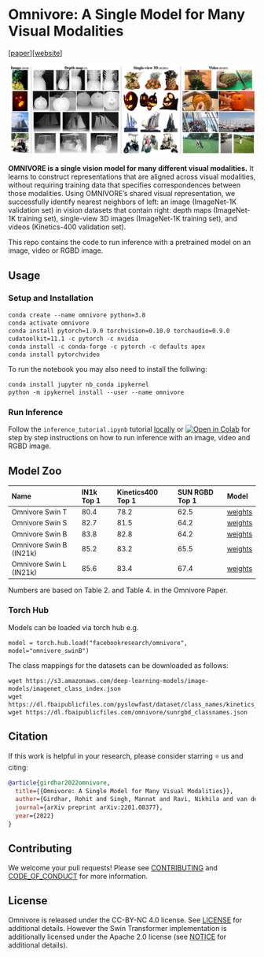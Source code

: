 # Omnivore: A Single Model for Many Visual Modalities

[[paper](https://arxiv.org/abs/2201.08377)][[website](https://facebookresearch.github.io/omnivore)]

<p align="center">
  <img width='1000' src="./.github/fig1.jpg"/>  
</p>

   **OMNIVORE is a single vision model for many different visual modalities.** It learns to construct representations that are aligned across visual modalities, without requiring training data that specifies correspondences between those modalities. Using OMNIVORE’s shared visual representation, we successfully identify nearest neighbors of left: an image (ImageNet-1K validation set) in vision datasets that contain right: depth maps (ImageNet-1K training set), single-view 3D images (ImageNet-1K training set), and videos (Kinetics-400 validation set).


This repo contains the code to run inference with a pretrained model on an image, video or RGBD image. 


## Usage

### Setup and Installation   

```
conda create --name omnivore python=3.8
conda activate omnivore
conda install pytorch=1.9.0 torchvision=0.10.0 torchaudio=0.9.0 cudatoolkit=11.1 -c pytorch -c nvidia
conda install -c conda-forge -c pytorch -c defaults apex
conda install pytorchvideo
```

To run the notebook you may also need to install the follwing: 

```
conda install jupyter nb_conda ipykernel
python -m ipykernel install --user --name omnivore
```

### Run Inference 

Follow the `inference_tutorial.ipynb` tutorial [locally](https://github.com/facebookresearch/omnivore/blob/main/inference_tutorial.ipynb) or [![Open in Colab](https://colab.research.google.com/assets/colab-badge.svg)](https://colab.research.google.com/github/facebookresearch/omnivore/blob/main/inference_tutorial.ipynb) for step by step instructions on how to run inference with an image, video and RGBD image.

## Model Zoo 


| Name      | IN1k Top 1 | Kinetics400 Top 1     | SUN RGBD Top 1     | Model   |
| :---        |    :----   |          :--- | :--- |:--- |
| Omnivore Swin T      | 80.4       | 78.2   |62.5   | [weights](https://dl.fbaipublicfiles.com/omnivore/models/swinT_checkpoint.torch)   
| Omnivore Swin S   | 82.7       | 81.5      |64.2  | [weights](https://dl.fbaipublicfiles.com/omnivore/models/swinS_checkpoint.torch)  |
| Omnivore Swin B      | 83.8       | 82.8   |64.2   | [weights](https://dl.fbaipublicfiles.com/omnivore/models/swinB_checkpoint.torch)   |
| Omnivore Swin B (IN21k)   | 85.2       | 83.2      |65.5   | [weights](https://dl.fbaipublicfiles.com/omnivore/models/swinB_In21k_checkpoint.torch)   |
| Omnivore Swin L (IN21k)      | 85.6       | 83.4   |67.4   | [weights](https://dl.fbaipublicfiles.com/omnivore/models/swinL_In21k_checkpoint.torch) |

Numbers are based on Table 2. and Table 4. in the Omnivore Paper.

### Torch Hub 

Models can be loaded via torch hub e.g. 

```
model = torch.hub.load("facebookresearch/omnivore", model="omnivore_swinB")
```

The class mappings for the datasets can be downloaded as follows: 

```
wget https://s3.amazonaws.com/deep-learning-models/image-models/imagenet_class_index.json 
wget https://dl.fbaipublicfiles.com/pyslowfast/dataset/class_names/kinetics_classnames.json 
wget https://dl.fbaipublicfiles.com/omnivore/sunrgbd_classnames.json
```

## Citation

If this work is helpful in your research, please consider starring :star: us and citing:  

```bibtex
@article{girdhar2022omnivore,
  title={{Omnivore: A Single Model for Many Visual Modalities}},
  author={Girdhar, Rohit and Singh, Mannat and Ravi, Nikhila and van der Maaten, Laurens and Joulin, Armand and Misra, Ishan},
  journal={arXiv preprint arXiv:2201.08377},
  year={2022}
}
```

## Contributing
We welcome your pull requests! Please see [CONTRIBUTING](CONTRIBUTING.md) and [CODE_OF_CONDUCT](CODE_OF_CONDUCT.md) for more information.

## License
Omnivore is released under the CC-BY-NC 4.0 license. See [LICENSE](LICENSE) for additional details. However the Swin Transformer implementation is additionally licensed under the Apache 2.0 license (see [NOTICE](NOTICE) for additional details).


